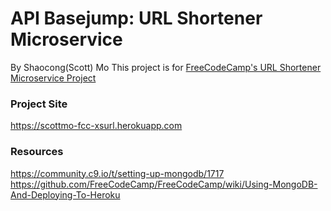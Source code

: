 # API Basejump: URL Shortener Microservice
By Shaocong(Scott) Mo
This project is for [FreeCodeCamp's URL Shortener Microservice Project](https://www.freecodecamp.com/challenges/url-shortener-microservice)

### Project Site
https://scottmo-fcc-xsurl.herokuapp.com

### Resources
https://community.c9.io/t/setting-up-mongodb/1717
https://github.com/FreeCodeCamp/FreeCodeCamp/wiki/Using-MongoDB-And-Deploying-To-Heroku